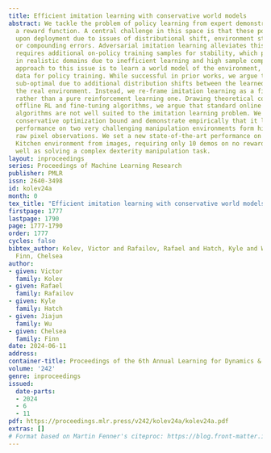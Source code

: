 ```yaml
---
title: Efficient imitation learning with conservative world models
abstract: We tackle the problem of policy learning from expert demonstrations without
  a reward function. A central challenge in this space is that these policies fail
  upon deployment due to issues of distributional shift, environment stochasticity,
  or compounding errors. Adversarial imitation learning alleviates this issue but
  requires additional on-policy training samples for stability, which presents a challenge
  in realistic domains due to inefficient learning and high sample complexity. One
  approach to this issue is to learn a world model of the environment, and use synthetic
  data for policy training. While successful in prior works, we argue that this is
  sub-optimal due to additional distribution shifts between the learned model and
  the real environment. Instead, we re-frame imitation learning as a fine-tuning problem,
  rather than a pure reinforcement learning one. Drawing theoretical connections to
  offline RL and fine-tuning algorithms, we argue that standard online world model
  algorithms are not well suited to the imitation learning problem. We derive a principled
  conservative optimization bound and demonstrate empirically that it leads to improved
  performance on two very challenging manipulation environments form high-dimensional
  raw pixel observations. We set a new state-of-the-art performance on the Franka
  Kitchen environment from images, requiring only 10 demos on no reward labels, as
  well as solving a complex dexterity manipulation task.
layout: inproceedings
series: Proceedings of Machine Learning Research
publisher: PMLR
issn: 2640-3498
id: kolev24a
month: 0
tex_title: "Efficient imitation learning with conservative world models"
firstpage: 1777
lastpage: 1790
page: 1777-1790
order: 1777
cycles: false
bibtex_author: Kolev, Victor and Rafailov, Rafael and Hatch, Kyle and Wu, Jiajun and
  Finn, Chelsea
author:
- given: Victor
  family: Kolev
- given: Rafael
  family: Rafailov
- given: Kyle
  family: Hatch
- given: Jiajun
  family: Wu
- given: Chelsea
  family: Finn
date: 2024-06-11
address:
container-title: Proceedings of the 6th Annual Learning for Dynamics & Control Conference
volume: '242'
genre: inproceedings
issued:
  date-parts:
  - 2024
  - 6
  - 11
pdf: https://proceedings.mlr.press/v242/kolev24a/kolev24a.pdf
extras: []
# Format based on Martin Fenner's citeproc: https://blog.front-matter.io/posts/citeproc-yaml-for-bibliographies/
---
```

